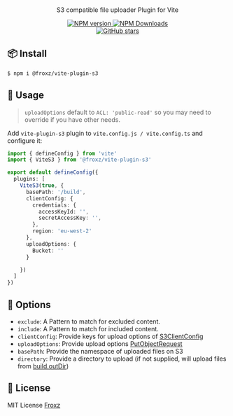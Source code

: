 <p align='center'>
<br>
S3 compatible file uploader Plugin for Vite
</p>

<p align='center'>
<a href='https://www.npmjs.com/package/@froxz/vite-plugin-s3' target="__blank">
<img src='https://img.shields.io/npm/v/@froxz/vite-plugin-s3?color=33A6B8&label=' alt="NPM version">
</a>
<a href="https://www.npmjs.com/package/@froxz/vite-plugin-s3" target="__blank">
    <img alt="NPM Downloads" src="https://img.shields.io/npm/dm/@froxz/vite-plugin-s3?color=476582&label=">
</a>
<br>
<a href="https://github.com/Froxz/vite-plugin-s3" target="__blank">
<img alt="GitHub stars" src="https://img.shields.io/github/stars/Froxz/vite-plugin-s3?style=social">
</a>
</p>

## 📦 Install

```bash
$ npm i @froxz/vite-plugin-s3
```
## 🦄 Usage

> `uploadOptions` default to `ACL: 'public-read'` so you may need to override if you have other needs.

Add `vite-plugin-s3` plugin to `vite.config.js / vite.config.ts` and configure it:

```ts
import { defineConfig } from 'vite'
import { ViteS3 } from '@froxz/vite-plugin-s3'

export default defineConfig({
  plugins: [
    ViteS3(true, {
      basePath: '/build',
      clientConfig: {
        credentials: {
          accessKeyId: '',
          secretAccessKey: '',
        },
        region: 'eu-west-2'
      },
      uploadOptions: {
        Bucket: ''
      }

    })
  ]
})
```

## 🚀 Options

- `exclude`: A Pattern to match for excluded content.
- `include`: A Pattern to match for included content.
- `clientConfig`: Provide keys for upload options of [S3ClientConfig](https://docs.aws.amazon.com/AWSJavaScriptSDK/v3/latest/clients/client-s3/interfaces/s3clientconfig.html)
- `uploadOptions`: Provide upload options [PutObjectRequest](https://docs.aws.amazon.com/AWSJavaScriptSDK/v3/latest/clients/client-s3/interfaces/putobjectrequest.html)
- `basePath`: Provide the namespace of uploaded files on S3
- `directory`: Provide a directory to upload (if not supplied, will upload files from [build.outDir](https://vitejs.dev/config/build-options.html#build-outdir))

## 📄 License

MIT License [Froxz](LICENSE)